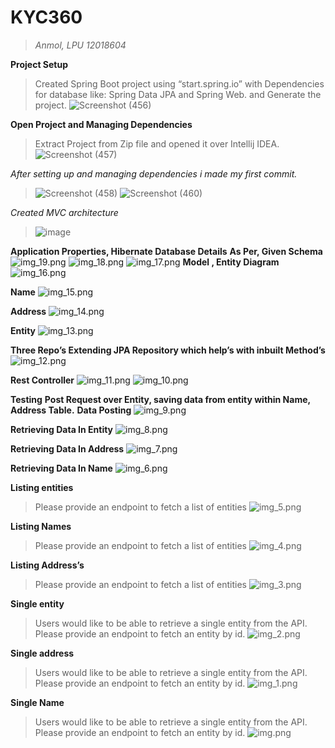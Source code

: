 # KYC360
> _Anmol, LPU 12018604_

**Project Setup**
> Created Spring Boot project using “start.spring.io” with Dependencies for database like: Spring Data JPA and Spring Web. and Generate the project.
> ![Screenshot (456)](https://github.com/Anmol8604/KYC-360/assets/112131746/e23b4ee1-7a63-48d8-b3c3-49d8f3fc18db)

**Open Project and Managing Dependencies**
> Extract Project from Zip file and opened it over Intellij IDEA. 
![Screenshot (457)](https://github.com/Anmol8604/KYC-360/assets/112131746/30ee79a9-32e3-43f2-ac5b-053d7d917322)

_After setting up and managing dependencies i made my first commit._
> ![Screenshot (458)](https://github.com/Anmol8604/KYC-360/assets/112131746/e1558d72-6fa1-412c-9031-b4b9fa5cb629)
> ![Screenshot (460)](https://github.com/Anmol8604/KYC-360/assets/112131746/64331538-b441-4e49-a474-4279439573db)

_Created MVC architecture_
> ![image](https://github.com/Anmol8604/KYC-360/assets/112131746/b394b5c4-03b7-4676-95c7-7da973df6534)

**Application Properties, Hibernate Database Details**
**As Per, Given Schema**
![img_19.png](img_19.png)
![img_18.png](img_18.png)
![img_17.png](img_17.png)
**Model , Entity Diagram**
![img_16.png](img_16.png)

**Name**
![img_15.png](img_15.png)

**Address**
![img_14.png](img_14.png)

**Entity**
![img_13.png](img_13.png)

**Three Repo’s Extending JPA Repository which help’s with inbuilt Method’s**
![img_12.png](img_12.png)

**Rest Controller**
![img_11.png](img_11.png)
![img_10.png](img_10.png)


**Testing**
**Post Request over Entity, saving data from entity within Name, Address Table.**
**Data Posting**
![img_9.png](img_9.png)

**Retrieving Data In Entity**
![img_8.png](img_8.png)

**Retrieving Data In Address**
![img_7.png](img_7.png)

**Retrieving Data In Name**
![img_6.png](img_6.png)

**Listing entities**
>Please provide an endpoint to fetch a list of entities
![img_5.png](img_5.png)

**Listing Names**
>Please provide an endpoint to fetch a list of entities
![img_4.png](img_4.png)

**Listing Address’s**
>Please provide an endpoint to fetch a list of entities
![img_3.png](img_3.png)

**Single entity**
>Users would like to be able to retrieve a single entity from the API. Please provide an endpoint to fetch an entity by id.
![img_2.png](img_2.png)

**Single address**  
>Users would like to be able to retrieve a single entity from the API. Please provide an endpoint to fetch an entity by id.
![img_1.png](img_1.png)

**Single Name**
>Users would like to be able to retrieve a single entity from the API. Please provide an endpoint to fetch an entity by id.
![img.png](img.png)